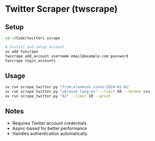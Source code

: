 # Twitter Scraper (twscrape)

## Setup
```bash
cd ~/Code/twitter\ scrape

# Install and setup account
uv add twscrape
twscrape add_account username email@example.com password
twscrape login_accounts
```

## Usage
```bash
uv run scrape_twitter.py "from:elonmusk since:2024-01-01"
uv run scrape_twitter.py "ukraine lang:en" --limit 50 --format csv
uv run scrape_twitter.py "AI" --limit 10 --print
```

## Notes
- Requires Twitter account credentials
- Async-based for better performance
- Handles authentication automatically
